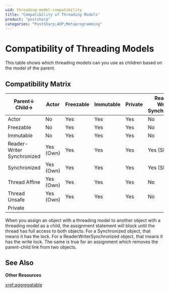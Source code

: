 ```yaml
---
uid: threading-model-compatibility
title: "Compatibility of Threading Models"
product: "postsharp"
categories: "PostSharp;AOP;Metaprogramming"
---
```

# Compatibility of Threading Models

This table shows which threading models can you use as children based on the model of the parent.


## Compatibility Matrix

| Parent↓ Child→ | Actor | Freezable | Immutable | Private | Reader-Writer Synchronized | Synchronized | Thread Affine | Thread Unsafe |
|----------------|-------|-----------|-----------|---------|----------------------------|--------------|---------------|---------------|
| Actor | No | Yes | Yes | Yes | No | No | No | Yes |
| Freezable | No | Yes | Yes | Yes | No | No | No | No |
| Immutable | No | Yes | Yes | Yes | No | No | No | No |
| Reader-Writer Synchronized | Yes (Own) | Yes | Yes | Yes | Yes (Shared) | No | No | No |
| Synchronized | Yes (Own) | Yes | Yes | Yes | Yes (Shared) | Yes (Shared) | No | No |
| Thread Affine | Yes (Own) | Yes | Yes | Yes | No | No | Yes | Yes (Shared) |
| Thread Unsafe | Yes (Own) | Yes | Yes | Yes | No | No | Yes | Yes (Shared) |
| Private |  |  |  |  |  |  |  |  |

When you assign an object with a threading model to another object with a threading model as a child, the assignment statement will block until the thread has full access to both objects. For a Synchronized object, that means it has the lock. For a ReaderWriterSynchronized object, that means it has the write lock. The same is true for an assignment which removes the parent-child link from two objects.

## See Also

**Other Resources**

<xref:aggregatable>
<br>